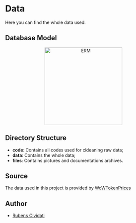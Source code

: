 # Data
Here you can find the whole data used.

## Database Model
<p align="center">
  <img src="/files/MER.png" alt="ERM" height="250">
</p>

## Directory Structure

- **code**: Contains all codes used for cldeaning raw data;
- **data**: Contains the whole data;
- **files**: Contains pictures and documentations archives.

## Source
The data used in this project is provided by [WoWTokenPrices](https://wowtokenprices.com/)

## Author
- [Rubens Cividati](github.com/Civdati)
